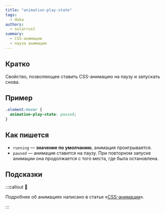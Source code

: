 ```yaml
---
title: "animation-play-state"
tags:
  - doka
authors:
  - solarrust
summary:
  - CSS-анимации
  - пауза анимации
---
```


## Кратко

Свойство, позволяющее ставить CSS-анимацию на паузу и запускать снова.

## Пример

```css
.element:hover {
  animation-play-state: paused;
}
```

## Как пишется

- `running` — **значение по умолчанию**, анимация проигрывается.
- `paused` — анимация ставится на паузу. При повторном запуске анимации она продолжается с того места, где была остановлена.

## Подсказки

:::callout 🦄

Подробнее об анимациях написано в статье «[CSS-анимации](/css/articles/animation)».

:::
